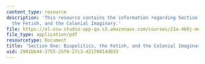 ```yaml
---
content_type: resource
description: 'This resource contains the information regarding Section One: Biopolitics,
  the Fetish, and the Colonial Imaginary.'
file: https://ol-ocw-studio-app-qa.s3.amazonaws.com/courses/21a-460j-medicine-religion-and-politics-in-africa-and-the-african-diaspora-spring-2005/2901bb44375525f027c3d2170014d033_MIT21A_460JS05_2_3_05_460j.pdf
file_type: application/pdf
resourcetype: Document
title: 'Section One: Biopolitics, the Fetish, and the Colonial Imaginary'
uid: 2901bb44-3755-25f0-27c3-d2170014d033
---
```


